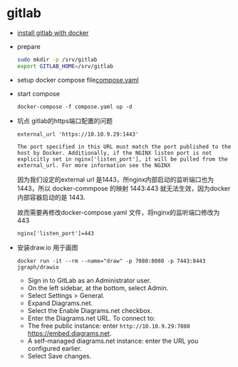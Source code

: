 # gitlab

* [install gitlab with docker](https://docs.gitlab.com/ee/install/docker.html)
* prepare
    ```bash
    sudo mkdir -p /srv/gitlab
    export GITLAB_HOME=/srv/gitlab
    ```

* setup docker compose file[compose.yaml](./compose/compose.yaml)
* start compose
    ```
    docker-compose -f compose.yaml up -d
    ```
* 坑点 gitlab的https端口配置的问题

    ```
    external_url 'https://10.10.9.29:1443'

    The port specified in this URL must match the port published to the host by Docker. Additionally, if the NGINX listen port is not explicitly set in nginx['listen_port'], it will be pulled from the external_url. For more information see the NGINX

    ```

    因为我们设定的external url 是1443，所nginx内部启动的监听端口也为1443，所以 docker-commpose 的映射 1443:443 就无法生效，因为docker内部容器启动的是 1443.

    故而需要再修改docker-compose.yaml 文件，将nginx的监听端口修改为 443

    ```
    nginx['listen_port']=443
    ```

* 安装draw.io 用于画图

    ```
    docker run -it --rm --name="draw" -p 7080:8080 -p 7443:8443 jgraph/drawio

    ```

    * Sign in to GitLab as an Administrator user.
    * On the left sidebar, at the bottom, select Admin.
    * Select Settings > General.
    * Expand Diagrams.net.
    * Select the Enable Diagrams.net checkbox.
    * Enter the Diagrams.net URL. To connect to:
    * The free public instance: enter `http://10.10.9.29:7080` https://embed.diagrams.net.
    * A self-managed diagrams.net instance: enter the URL you configured earlier.
    * Select Save changes.